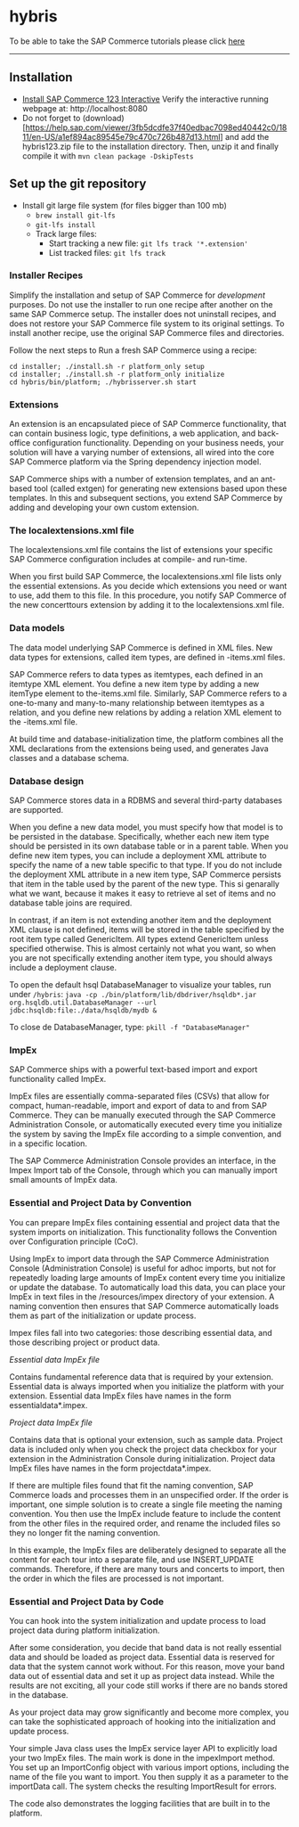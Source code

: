 # hybris

To be able to take the SAP Commerce tutorials please click [here](https://help.sap.com/viewer/3fb5dcdfe37f40edbac7098ed40442c0/1811/en-US/be491744fa904e058e4da45922c02e4c.html)

---

## Installation
- [Install SAP Commerce 123 Interactive](https://help.sap.com/viewer/3fb5dcdfe37f40edbac7098ed40442c0/1811/en-US/bb7025b1150a43449f78fb6c9a41da4a.html)
  Verify the interactive running webpage at: http://localhost:8080
- Do not forget to (download)[https://help.sap.com/viewer/3fb5dcdfe37f40edbac7098ed40442c0/1811/en-US/a1ef894ac89545e79c470c726b487d13.html] and add the hybris123.zip file to the installation directory. Then, unzip it and finally compile it with `mvn clean package -DskipTests`

## Set up the git repository
- Install git large file system (for files bigger than 100 mb)
  - `brew install git-lfs`
  - `git-lfs install`
  - Track large files:
    - Start tracking a new file: `git lfs track '*.extension'`
    - List tracked files: `git lfs track`

### Installer Recipes

Simplify the installation and setup of SAP Commerce for *development* purposes. Do not use the installer to run one recipe after another on the same SAP Commerce setup. The installer does not uninstall recipes, and does not restore your SAP Commerce file system to its original settings. To install another recipe, use the original SAP Commerce files and directories.

Follow the next steps to Run a fresh SAP Commerce using a recipe:

```
cd installer; ./install.sh -r platform_only setup
cd installer; ./install.sh -r platform_only initialize 
cd hybris/bin/platform; ./hybrisserver.sh start
```

### Extensions

An extension is an encapsulated piece of SAP Commerce functionality, that can contain business logic, type definitions, a web application, and back-office configuration functionality. Depending on your business needs, your solution will have a varying number of extensions, all wired into the core SAP Commerce platform via the Spring dependency injection model.

SAP Commerce ships with a number of extension templates, and an ant-based tool (called extgen) for generating new extensions based upon these templates. In this and subsequent sections, you extend SAP Commerce by adding and developing your own custom extension.

### The localextensions.xml file

The localextensions.xml file contains the list of extensions your specific SAP Commerce configuration includes at compile- and run-time.

When you first build SAP Commerce, the localextensions.xml file lists only the essential extensions. As you decide which extensions you need or want to use, add them to this file. In this procedure, you notify SAP Commerce of the new concerttours extension by adding it to the localextensions.xml file.

### Data models

The data model underlying SAP Commerce is defined in XML files. New data types for extensions, called item types, are defined in <extension-name>-items.xml files.

SAP Commerce refers to data types as itemtypes, each defined in an itemtype XML element. You define a new item type by adding a new itemType element to the<extension-name>-items.xml file. Similarly, SAP Commerce refers to a one-to-many and many-to-many relationship between itemtypes as a relation, and you define new relations by adding a relation XML element to the <extension-name>-items.xml file.

At build time and database-initialization time, the platform combines all the XML declarations from the extensions being used, and generates Java classes and a database schema.

### Database design

SAP Commerce stores data in a RDBMS and several third-party databases are supported.

When you define a new data model, you must specify how that model is to be persisted in the database. Specifically, whether each new item type should be persisted in its own database table or in a parent table. When you define new item types, you can include a deployment XML attribute to specify the name of a new table specific to that type. If you do not include the deployment XML attribute in a new item type, SAP Commerce persists that item in the table used by the parent of the new type. This si genarally what we want, because it makes it easy to retrieve al set of items and no database table joins are required.

In contrast, if an item is not extending another item and the deployment XML clause is not defined, items will be stored in the table specified by the root item type called GenericItem. All types extend GenericItem unless specified otherwise. This is almost certainly not what you want, so when you are not specifically extending another item type, you should always include a deployment clause.

To open the default hsql DatabaseManager to visualize your tables, run under `/hybris`:
`java -cp ./bin/platform/lib/dbdriver/hsqldb*.jar org.hsqldb.util.DatabaseManager --url jdbc:hsqldb:file:./data/hsqldb/mydb &`

To close de DatabaseManager, type: `pkill -f "DatabaseManager"`

### ImpEx

SAP Commerce ships with a powerful text-based import and export functionality called ImpEx.

ImpEx files are essentially comma-separated files (CSVs) that allow for compact, human-readable, import and export of data to and from SAP Commerce. They can be manually executed through the SAP Commerce Administration Console, or automatically executed every time you initialize the system by saving the ImpEx file according to a simple convention, and in a specific location.

The SAP Commerce Administration Console provides an interface, in the Impex Import tab of the Console, through which you can manually import small amounts of ImpEx data.

### Essential and Project Data by Convention

You can prepare ImpEx files containing essential and project data that the system imports on initialization. This functionality follows the Convention over Configuration principle (CoC).

Using ImpEx to import data through the SAP Commerce Administration Console (Administration Console) is useful for adhoc imports, but not for repeatedly loading large amounts of ImpEx content every time you initialize or update the database. To automatically load this data, you can place your ImpEx in text files in the /resources/impex directory of your extension. A naming convention then ensures that SAP Commerce automatically loads them as part of the initialization or update process.

Impex files fall into two categories: those describing essential data, and those describing project or product data.

*Essential data ImpEx file*

Contains fundamental reference data that is required by your extension. Essential data is always imported when you initialize the platform with your extension. Essential data ImpEx files have names in the form essentialdata*.impex.

*Project data ImpEx file*

Contains data that is optional your extension, such as sample data. Project data is included only when you check the project data checkbox for your extension in the Administration Console during initialization. Project data ImpEx files have names in the form projectdata*.impex.

If there are multiple files found that fit the naming convention, SAP Commerce loads and processes them in an unspecified order. If the order is important, one simple solution is to create a single file meeting the naming convention. You then use the ImpEx include feature to include the content from the other files in the required order, and rename the included files so they no longer fit the naming convention.

In this example, the ImpEx files are deliberately designed to separate all the content for each tour into a separate file, and use INSERT_UPDATE commands. Therefore, if there are many tours and concerts to import, then the order in which the files are processed is not important.

### Essential and Project Data by Code

You can hook into the system initialization and update process to load project data during platform initialization.

After some consideration, you decide that band data is not really essential data and should be loaded as project data. Essential data is reserved for data that the system cannot work without. For this reason, move your band data out of essential data and set it up as project data instead. While the results are not exciting, all your code still works if there are no bands stored in the database.

As your project data may grow significantly and become more complex, you can take the sophisticated approach of hooking into the initialization and update process.

Your simple Java class uses the ImpEx service layer API to explicitly load your two ImpEx files. The main work is done in the impexImport method. You set up an ImportConfig object with various import options, including the name of the file you want to import. You then supply it as a parameter to the importData call. The system checks the resulting ImportResult for errors.

The code also demonstrates the logging facilities that are built in to the platform.


